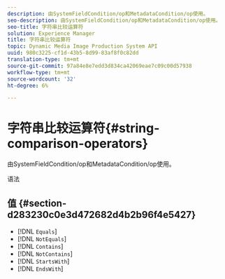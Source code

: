 ```yaml
---
description: 由SystemFieldCondition/op和MetadataCondition/op使用。
seo-description: 由SystemFieldCondition/op和MetadataCondition/op使用。
seo-title: 字符串比较运算符
solution: Experience Manager
title: 字符串比较运算符
topic: Dynamic Media Image Production System API
uuid: 980c3225-cf1d-43b5-8d99-83af8f0c82dd
translation-type: tm+mt
source-git-commit: 97a84e8e7edd3d834ca42069eae7c09c00d57938
workflow-type: tm+mt
source-wordcount: '32'
ht-degree: 6%

---
```



# 字符串比较运算符{#string-comparison-operators}

由SystemFieldCondition/op和MetadataCondition/op使用。

语法

## 值 {#section-d283230c0e3d472682d4b2b96f4e5427}

* [!DNL `Equals`]
* [!DNL `NotEquals`]
* [!DNL `Contains`]
* [!DNL `NotContains`]
* [!DNL `StartsWith`]
* [!DNL `EndsWith`]

